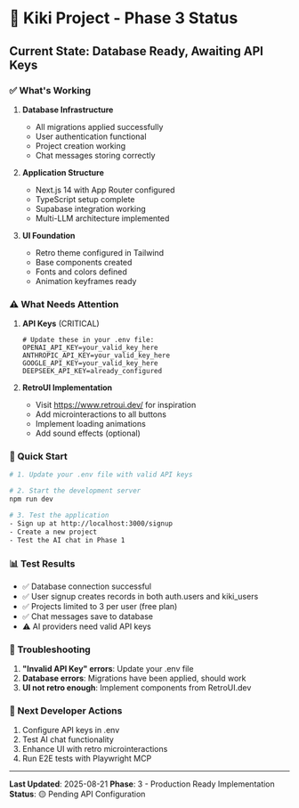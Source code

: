 # 🚀 Kiki Project - Phase 3 Status

## Current State: Database Ready, Awaiting API Keys

### ✅ What's Working
1. **Database Infrastructure**
   - All migrations applied successfully
   - User authentication functional
   - Project creation working
   - Chat messages storing correctly

2. **Application Structure**
   - Next.js 14 with App Router configured
   - TypeScript setup complete
   - Supabase integration working
   - Multi-LLM architecture implemented

3. **UI Foundation**
   - Retro theme configured in Tailwind
   - Base components created
   - Fonts and colors defined
   - Animation keyframes ready

### ⚠️ What Needs Attention
1. **API Keys** (CRITICAL)
   ```env
   # Update these in your .env file:
   OPENAI_API_KEY=your_valid_key_here
   ANTHROPIC_API_KEY=your_valid_key_here  
   GOOGLE_API_KEY=your_valid_key_here
   DEEPSEEK_API_KEY=already_configured
   ```

2. **RetroUI Implementation**
   - Visit https://www.retroui.dev/ for inspiration
   - Add microinteractions to all buttons
   - Implement loading animations
   - Add sound effects (optional)

### 🎯 Quick Start
```bash
# 1. Update your .env file with valid API keys

# 2. Start the development server
npm run dev

# 3. Test the application
- Sign up at http://localhost:3000/signup
- Create a new project
- Test the AI chat in Phase 1
```

### 📊 Test Results
- ✅ Database connection successful
- ✅ User signup creates records in both auth.users and kiki_users
- ✅ Projects limited to 3 per user (free plan)
- ✅ Chat messages save to database
- ⚠️ AI providers need valid API keys

### 🔧 Troubleshooting
1. **"Invalid API Key" errors**: Update your .env file
2. **Database errors**: Migrations have been applied, should work
3. **UI not retro enough**: Implement components from RetroUI.dev

### 📝 Next Developer Actions
1. Configure API keys in .env
2. Test AI chat functionality
3. Enhance UI with retro microinteractions
4. Run E2E tests with Playwright MCP

---

**Last Updated**: 2025-08-21
**Phase**: 3 - Production Ready Implementation
**Status**: 🟡 Pending API Configuration